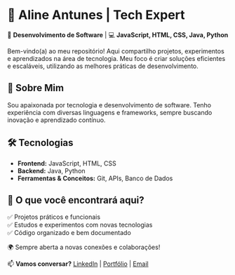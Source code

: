 # 🌟 Aline Antunes | Tech Expert  

🎯 **Desenvolvimento de Software** | 💻 **JavaScript, HTML, CSS, Java, Python**  

Bem-vindo(a) ao meu repositório! Aqui compartilho projetos, experimentos e aprendizados na área de tecnologia. Meu foco é criar soluções eficientes e escaláveis, utilizando as melhores práticas de desenvolvimento.  

## 🚀 Sobre Mim  
Sou apaixonada por tecnologia e desenvolvimento de software. Tenho experiência com diversas linguagens e frameworks, sempre buscando inovação e aprendizado contínuo.  

## 🛠️ Tecnologias  
- **Frontend:** JavaScript, HTML, CSS  
- **Backend:** Java, Python  
- **Ferramentas & Conceitos:** Git, APIs, Banco de Dados  

## 📌 O que você encontrará aqui?  
✅ Projetos práticos e funcionais  
✅ Estudos e experimentos com novas tecnologias  
✅ Código organizado e bem documentado  

🌍 Sempre aberta a novas conexões e colaborações!  

📫 **Vamos conversar?** [LinkedIn](#) | [Portfólio](#) | [Email](#)  

